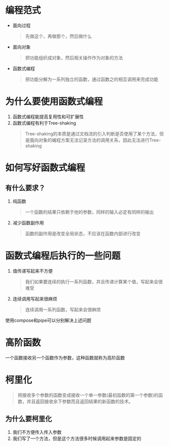 # 编程范式
+ 面向过程
   > 先做这个，再做那个，然后做什么
+ 面向对象
   > 把功能组织成对象，然后相关操作作为对象的方法
+ 函数式编程
   > 把功能分解为一系列独立的函数，通过函数之的相互调用来完成功能

# 为什么要使用函数式编程
1. 函数式编程能提高复用性和可扩展性
2. 函数式编程有利于Tree-shaking
   > Tree-shaking的本质是通过文档流的引入判断是否使用了某个方法，但是面向对象的编程方案无法记录方法的调用关系，因此无法进行Tree-shaking

# 如何写好函数式编程
## 有什么要求？
1. 纯函数
   > 一个函数的结果只依赖于他的参数，同样的输入必定有同样的输出
2. 减少函数副作用
   > 函数的副作用是改变全局状态，不应该在函数内部进行改变

# 函数式编程后执行的一些问题
1. 值传递写起来不方便
   > 我们如果要连续的执行一系列函数，并且传递计算某个值，写起来会很难受
2. 连续调用写起来很麻烦
   > 连续调用一系列函数，写起来会很麻烦

使用compose和pipe可以分别解决上述问题

# 高阶函数
一个函数接收另一个函数作为参数，这种函数就称为高阶函数

# 柯里化
> 把接收多个参数的函数变成接收一个单一参数(最初函数的第一个参数)的函数，并且返回接收余下参数而且返回结果的新函数的技术。
## 为什么要柯里化
1. 我们不方便传入传入参数
2. 我们写了一个方法，但是这个方法很多时候调用起来参数是固定的

